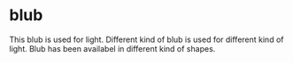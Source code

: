 blub
====

This blub is used for light. Different kind of blub is used for different kind of light. Blub has been availabel in different kind of shapes. 
